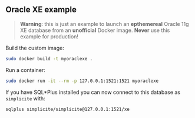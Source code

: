Oracle XE example
------------------

> **Warning**: this is just an example to launch an **epthemereal** Oracle 11g XE database from an **unofficial** Docker image.
> **Never** use this example for production!

Build the custom image:

```bash
sudo docker build -t myoraclexe .
```

Run a container:

```bash
sudo docker run -it --rm -p 127.0.0.1:1521:1521 myoraclexe
```

If you have SQL*Plus installed you can now connect to this database as `simplicite` with:

```bash
sqlplus simplicite/simplicite@127.0.0.1:1521/xe
```
